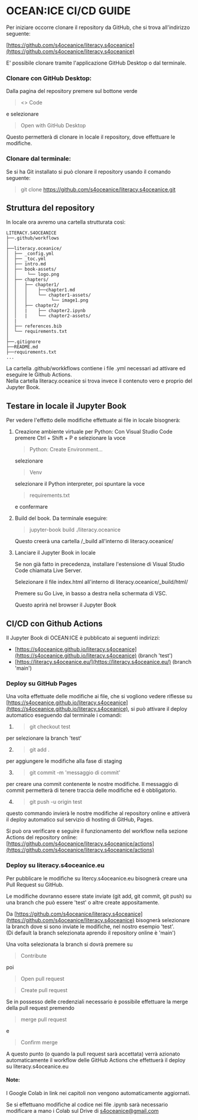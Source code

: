 # OCEAN:ICE CI/CD GUIDE

Per iniziare occorre clonare il repository da GitHub, che si trova all'indirizzo seguente:

[https://github.com/s4oceanice/literacy.s4oceanice](https://github.com/s4oceanice/literacy.s4oceanice)

E' possibile clonare tramite l'applicazione GitHub Desktop o dal terminale.

### Clonare con GitHub Desktop:

Dalla pagina del repository premere sul bottone verde  
> <> Code

 e selezionare

 > Open with GitHub Desktop

 Questo permetterà di clonare in locale il repository, dove effettuare le modifiche.

 ### Clonare dal terminale:

Se si ha Git installato si può clonare il repository usando il comando seguente:

> git clone https://github.com/s4oceanice/literacy.s4oceanice.git

## Struttura del repository

In locale ora avremo una cartella strutturata così:

```
LITERACY.S4OCEANICE
├──.github/workflows
│
├──literacy.oceanice/
│  ├── _config.yml
│  ├── _toc.yml
│  ├── intro.md
│  ├── book-assets/
│  │    └── logo.png
│  ├── chapters/
│  │   ├── chapter1/
│  │   │ 	├──chapter1.md
│  │   │ 	└── chapter1-assets/
│  │   │  	     └── image1.png
│  │   ├── chapter2/
│  │   |    ├── chapter2.ipynb
│  │   |    └── chapter2-assets/
│  |
│  ├── references.bib
│  └── requirements.txt
│
├──.gitignore
├──README.md
├──requirements.txt
...
```

La cartella .github/workkflows  contiene i file .yml necessari ad attivare ed eseguire le Github Actions.  
Nella cartella literacy.oceanice si trova invece il contenuto vero e proprio del Jupyter Book.

## Testare in locale il Jupyter Book

Per vedere l'effetto delle modifiche effettuate ai file in locale bisognerà:

1. Creazione ambiente virtuale per Python:
    Con Visual Studio Code premere Ctrl + Shift + P e selezionare la voce

    > Python: Create Environment...

    selezionare

    > Venv

    selezionare il Python interpreter, poi spuntare la voce 

    > requirements.txt

    e confermare

2. Build del book. Da terminale eseguire:

    > jupyter-book build ./literacy.oceanice

    Questo creerà una cartella /_build all'interno di literacy.oceanice/

3. Lanciare il Jupyter Book in locale

    Se non già fatto in precedenza, installare l'estensione di Visual Studio Code chiamata Live Server.

    Selezionare il file index.html all'interno di literacy.oceanice/_build/html/

    Premere su Go Live, in basso a destra nella schermata di VSC.

    Questo aprirà nel browser il Jupyter Book

## CI/CD con Github Actions

Il Jupyter Book di OCEAN:ICE è pubblicato ai seguenti indirizzi:

- [https://s4oceanice.github.io/literacy.s4oceanice](https://s4oceanice.github.io/literacy.s4oceanice) (branch 'test')
- [https://literacy.s4oceanice.eu/](https://literacy.s4oceanice.eu/) (branch 'main')

### Deploy su GitHub Pages

Una volta effettuate delle modifiche ai file,
che si vogliono vedere riflesse su [https://s4oceanice.github.io/literacy.s4oceanice](https://s4oceanice.github.io/literacy.s4oceanice),
si può attivare il deploy automatico eseguendo dal terminale i comandi:

1. > git checkout test

per selezionare la branch 'test'

2. > git add .

per aggiungere le modifiche alla fase di staging

3. > git commit -m 'messaggio di commit'

per creare una commit contenente le nostre modifiche.
Il messaggio di commit permetterà di tenere traccia delle modifiche ed è obbligatorio.

4. > git push -u origin test

questo commando invierà le nostre modifiche al repository online e attiverà il deploy automatico sul servizio di hosting di GitHub, Pages.

Si può ora verificare e seguire il funzionamento del workflow nella sezione Actions del repository online:  
[https://github.com/s4oceanice/literacy.s4oceanice/actions](https://github.com/s4oceanice/literacy.s4oceanice/actions)

### Deploy su literacy.s4oceanice.eu

Per pubblicare le modifiche su litercy.s4oceanice.eu bisognerà creare una Pull Request su GitHub.

Le modifiche dovranno essere state inviate (git add, git commit, git push) su una branch che può essere 'test' o altre create appositamente.

Da [https://github.com/s4oceanice/literacy.s4oceanice](https://github.com/s4oceanice/literacy.s4oceanice) bisognerà selezionare la branch dove si sono inviate le modifiche, nel nostro esempio 'test'.  
(Di default la branch selezionata aprendo il repository online è 'main')

Una volta selezionata la branch si dovrà premere su

> Contribute

poi

> Open pull request  

> Create pull request

Se in possesso delle credenziali necessario è possibile effettuare la merge della pull request premendo

> merge pull request

e

> Confirm merge

A questo punto (o quando la pull request sarà accettata) verrà azionato automaticamente il workflow delle GitHub Actions che effettuerà il deploy su literacy.s4oceanice.eu

#### Note:

I Google Colab in link nei capitoli non vengono automaticamente aggiornati.

Se si effettuano modifiche al codice nei file .ipynb sarà necessario modificare a mano i Colab sul Drive di s4oceanice@gmail.com 
